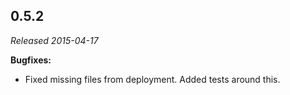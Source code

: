 ## 0.5.2

_Released 2015-04-17_

**Bugfixes:**

- Fixed missing files from deployment. Added tests around this.
